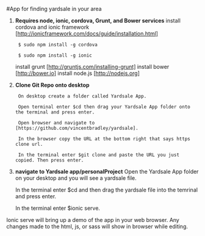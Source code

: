 #App for finding yardsale in your area

1. **Requires node, ionic, cordova, Grunt, and Bower services**
      install cordova and ionic framework [http://ionicframework.com/docs/guide/installation.html]
      
        $ sudo npm install -g cordova
        
        $ sudo npm install -g ionic
        
      install grunt [http://gruntjs.com/installing-grunt]
      install bower [http://bower.io]
      install node.js [http://nodejs.org]

2. **Clone Git Repo onto desktop**
     
        On desktop create a folder called Yardsale App.
        
        Open terminal enter $cd then drag your Yardsale App folder onto the terminal and press enter.
        
        Open browser and navigate to [https://github.com/vincentbradley/yardsale].
        
        In the browser copy the URL at the bottom right that says https clone url.
        
        In the terminal enter $git clone and paste the URL you just copied. Then press enter.

3. **navigate to Yardsale app/personalProject**
     Open the Yardsale App folder on your desktop and you will see a yardsale file.
     
     In the terminal enter $cd and then drag the yardsale file into the temrinal and press enter.
     
     In the terminal enter $ionic serve.

Ionic serve will bring up a demo of the app in your web browser. Any changes made to the html, js, or sass will show in browser while editing.
